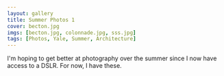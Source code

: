 ```yaml
---
layout: gallery
title: Summer Photos 1
cover: becton.jpg
imgs: [becton.jpg, colonnade.jpg, sss.jpg]
tags: [Photos, Yale, Summer, Architecture]
---
```


I'm hoping to get better at photography over the summer since I now have access to a DSLR. For now, I have these.